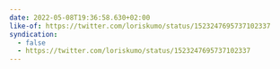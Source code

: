 ```yaml
---
date: 2022-05-08T19:36:58.630+02:00
like-of: https://twitter.com/loriskumo/status/1523247695737102337
syndication:
  - false
  - https://twitter.com/loriskumo/status/1523247695737102337
---
```

